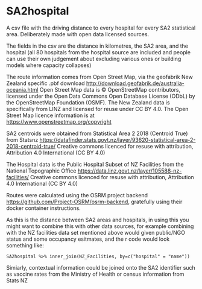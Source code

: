 # SA2hospital

A csv file with the driving distance to every hospital for every SA2 statistical area. Deliberately made with open data licensed sources.

The fields in the csv are the distance in kilometres, the SA2 area, and the hospital (all 80 hospitals from the hospital source are included and people can use their own judgement about excluding various ones or building models where capacity collapses)

The route information comes from Open Street Map, via the geofabrik New Zealand specific .pbf download http://download.geofabrik.de/australia-oceania.html Open Street Map data is © OpenStreetMap contributors, licensed under the Open Data Commons Open Database License (ODbL) by the OpenStreetMap Foundation (OSMF). The New Zealand data is specifically from LINZ and licensed for reuse under CC BY 4.0. The Open Street Map licence information is at https://www.openstreetmap.org/copyright

SA2 centroids were obtained from Statistical Area 2 2018 (Centroid True) from Statsnz https://datafinder.stats.govt.nz/layer/93620-statistical-area-2-2018-centroid-true/ Creative commons licenced for resuse with attribution, Attribution 4.0 International (CC BY 4.0)

The Hospital data is the Public Hospital Subset of NZ Facilities from the National Topographic Office https://data.linz.govt.nz/layer/105588-nz-facilities/  Creative commons licenced for resuse with attribution, Attribution 4.0 International (CC BY 4.0)

Routes were calculated using the OSRM project backend https://github.com/Project-OSRM/osrm-backend, gratefully using their docker container instructions.

As this is the distance between SA2 areas and hospitals, in using this you might want to combine this with other data sources, for example combining with the NZ facilities data set mentioned above would given public/NGO status and some occupancy esitmates, and the r code would look something like:

```
SA2hospital %>% inner_join(NZ_Facilities, by=c("hospital" = "name"))
```

Simiarly, contextual information could be joined onto the SA2 identifier such as vaccine rates from the Ministry of Health or census information from Stats NZ
